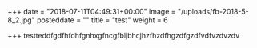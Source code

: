 +++
date = "2018-07-11T04:49:31+00:00"
image = "/uploads/fb-2018-5-8_2.jpg"
posteddate = ""
title = "test"
weight = 6

+++
testteddfgdfhfdhfgnhxgfncgfbljbhcjhzfhzdfhgzdfgzdfvdfvzdvzdv